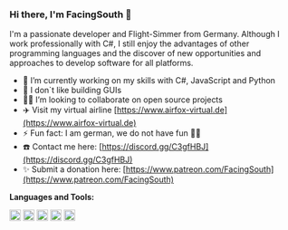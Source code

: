 ### Hi there, I'm FacingSouth 👋

I'm a passionate developer and Flight-Simmer from Germany. Although I work professionally with C#, I still enjoy the advantages of other programming languages and the discover of new opportunities and approaches to develop software for all platforms. 

- 🔭 I’m currently working on my skills with C#, JavaScript and Python 
- 🌱 I don`t like building GUIs 
- 🧑‍💻 I’m looking to collaborate on open source projects
- :airplane: Visit my virtual airline [https://www.airfox-virtual.de](https://www.airfox-virtual.de)
- ⚡ Fun fact: I am german, we do not have fun 🤷‍♂️
- :phone: Contact me here: [https://discord.gg/C3gfHBJ](https://discord.gg/C3gfHBJ)
- :sparkles: Submit a donation here: [https://www.patreon.com/FacingSouth](https://www.patreon.com/FacingSouth)

**Languages and Tools:**  

<code><img height="20" src="http://facing-south.com/img/csharp.png"></code>
<code><img height="20" src="http://facing-south.com/img/python.png"></code>
<code><img height="20" src="http://facing-south.com/img/javascript.png"></code>
<code><img height="20" src="http://facing-south.com/img/nodejs.png"></code>
<code><img height="20" src="http://facing-south.com/img/html.png"></code>
